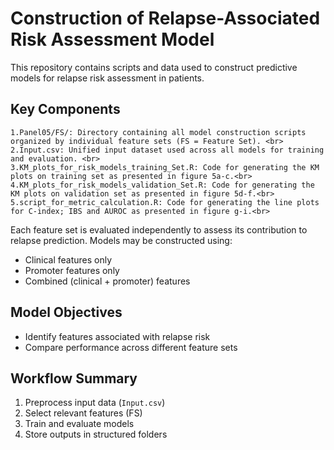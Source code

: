 # Construction of Relapse-Associated Risk Assessment Model

This repository contains scripts and data used to construct predictive models for relapse risk assessment in patients.

## Key Components
```
1.Panel05/FS/: Directory containing all model construction scripts organized by individual feature sets (FS = Feature Set). <br>
2.Input.csv: Unified input dataset used across all models for training and evaluation. <br>
3.KM_plots_for_risk_models_training_Set.R: Code for generating the KM plots on training set as presented in figure 5a-c.<br>
4.KM_plots_for_risk_models_validation_Set.R: Code for generating the KM plots on validation set as presented in figure 5d-f.<br>
5.script_for_metric_calculation.R: Code for generating the line plots for C-index; IBS and AUROC as presented in figure g-i.<br>
```
Each feature set is evaluated independently to assess its contribution to relapse prediction. Models may be constructed using:
- Clinical features only
- Promoter features only
- Combined (clinical + promoter) features

##  Model Objectives

- Identify features associated with relapse risk
- Compare performance across different feature sets

##  Workflow Summary

1. Preprocess input data (`Input.csv`)
2. Select relevant features (FS)
3. Train and evaluate models
4. Store outputs in structured folders



